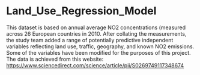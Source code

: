# Land_Use_Regression_Model
This dataset is based on annual average NO2 concentrations (measured across 26 European countries in 2010. After collating the measurements, the study team added a range of potentially predictive independent variables reflecting land use, traffic, geography, and known NO2 emissions. Some of the variables have been modified for the purposes of this project.
The data is achieved from this website: https://www.sciencedirect.com/science/article/pii/S0269749117348674
